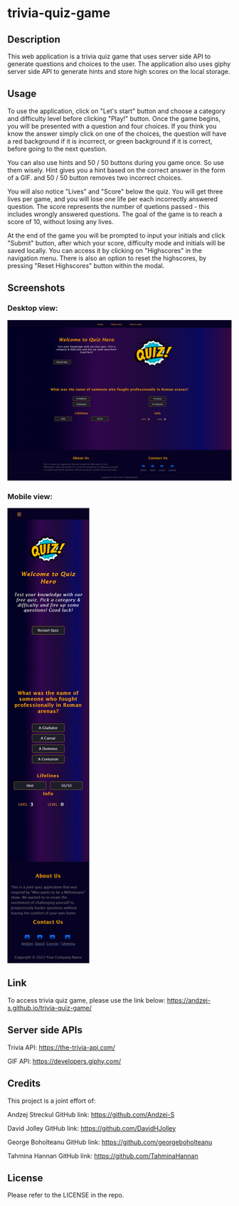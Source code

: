 # trivia-quiz-game

## Description

This web application is a trivia quiz game that uses server side API to generate questions and choices to the user. The application also uses giphy server side API to generate hints and store high scores on the local storage.

## Usage

To use the application, click on "Let's start" button and choose a category and difficulty level before clicking "Play!" button. Once the game begins, you will be presented with a question and four choices. If you think you know the answer simply click on one of the choices, the question will have a red background if it is incorrect, or green background if it is correct, before going to the next question.

You can also use hints and 50 / 50 buttons during you game once. So use them wisely. Hint gives you a hint based on the correct answer in the form of a GIF. and 50 / 50 button removes two incorrect choices.

You will also notice "Lives" and "Score" below the quiz. You will get three lives per game, and you will lose one life per each incorrectly answered question. The score represents the number of quetions passed - this includes wrongly answered questions. The goal of the game is to reach a score of 10, without losing any lives.

At the end of the game you will be prompted to input your initials and click "Submit" button, after which your score, difficulty mode and initials will be saved locally. You can access it by clicking on "Highscores" in the navigation menu. There is also an option to reset the highscores, by pressing "Reset Highscores" button within the modal.

## Screenshots

### Desktop view:
![Screenshot-of-trivia-quiz-game-desktop](/assets/images/deskscreenshot.png)

### Mobile view:
![Screenshot-of-trivia-quiz-game-mobile](/assets/images/mobscreenshot.png)

## Link

To access trivia quiz game, please use the link below:
https://andzej-s.github.io/trivia-quiz-game/

## Server side APIs

Trivia API:
https://the-trivia-api.com/

GIF API:
https://developers.giphy.com/

## Credits

This project is a joint effort of:

Andzej Streckul
GitHub link: https://github.com/Andzej-S

David Jolley
GitHub link: https://github.com/DavidHJolley

George Boholteanu
GitHub link: https://github.com/georgeboholteanu

Tahmina Hannan
GitHub link: https://github.com/TahminaHannan

## License

Please refer to the LICENSE in the repo.